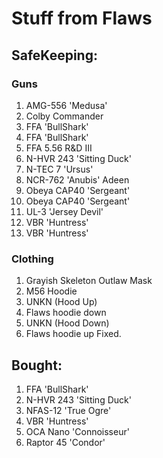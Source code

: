 # Stuff from Flaws

## SafeKeeping: 

### Guns

<ol>
<li>AMG-556 'Medusa'  </li>
<li>Colby Commander  </li>
<li>FFA 'BullShark'  </li>
<li>FFA 'BullShark'  </li>
<li>FFA 5.56 R&D III</li>
<li>N-HVR 243 'Sitting Duck'  </li>
<li>N-TEC 7 'Ursus'  </li>
<li>NCR-762 'Anubis' Adeen  </li>
<li>Obeya CAP40 'Sergeant'  </li>
<li>Obeya CAP40 'Sergeant'  </li>
<li>UL-3 'Jersey Devil'  </li>
<li>VBR 'Huntress'  </li>
<li>VBR 'Huntress'  </li>
</ol> 

### Clothing

<ol>
<li>Grayish Skeleton Outlaw Mask</li>
<li>M56 Hoodie</li>
<li>UNKN (Hood Up)</li>
<li>Flaws hoodie down</li>
<li>UNKN (Hood Down)</li>
<li>Flaws hoodie up Fixed.</li>
</ol>

## Bought: 

<ol>
<li>FFA 'BullShark'</li>
<li>N-HVR 243 'Sitting Duck'</li>
<li>NFAS-12 'True Ogre'  </li>
<li>VBR 'Huntress' </li>
<li>OCA Nano 'Connoisseur'  </li>
<li>Raptor 45 'Condor' </li>
</ol>
